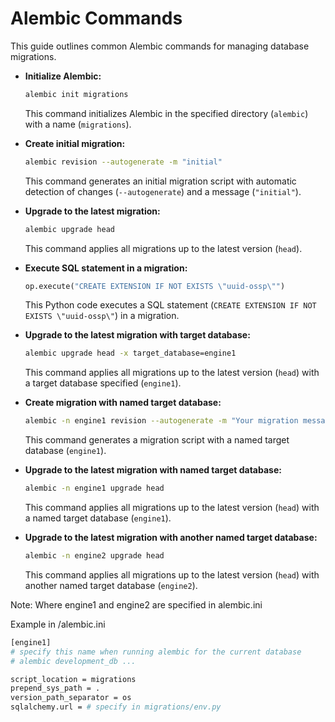 # **Alembic Commands**

This guide outlines common Alembic commands for managing database migrations.

- **Initialize Alembic:**
    ```bash
    alembic init migrations
    ```

    This command initializes Alembic in the specified directory (`alembic`) with a name (`migrations`).

- **Create initial migration:**
    ```bash
    alembic revision --autogenerate -m "initial"
    ```

    This command generates an initial migration script with automatic detection of changes (`--autogenerate`) and a message (`"initial"`).

- **Upgrade to the latest migration:**
    ```bash
    alembic upgrade head
    ```

    This command applies all migrations up to the latest version (`head`).

- **Execute SQL statement in a migration:**
    ```python
    op.execute("CREATE EXTENSION IF NOT EXISTS \"uuid-ossp\"")
    ```

    This Python code executes a SQL statement (`CREATE EXTENSION IF NOT EXISTS \"uuid-ossp\"`) in a migration.

- **Upgrade to the latest migration with target database:**
    ```bash
    alembic upgrade head -x target_database=engine1
    ```

    This command applies all migrations up to the latest version (`head`) with a target database specified (`engine1`).

- **Create migration with named target database:**
    ```bash
    alembic -n engine1 revision --autogenerate -m "Your migration message"
    ```

    This command generates a migration script with a named target database (`engine1`).

- **Upgrade to the latest migration with named target database:**
    ```bash
    alembic -n engine1 upgrade head
    ```

    This command applies all migrations up to the latest version (`head`) with a named target database (`engine1`).

- **Upgrade to the latest migration with another named target database:**
    ```bash
    alembic -n engine2 upgrade head
    ```

    This command applies all migrations up to the latest version (`head`) with another named target database (`engine2`).

Note: Where engine1 and engine2 are specified in alembic.ini

Example in /alembic.ini
```bash
[engine1] 
# specify this name when running alembic for the current database
# alembic development_db ...

script_location = migrations
prepend_sys_path = .
version_path_separator = os
sqlalchemy.url = # specify in migrations/env.py
```
